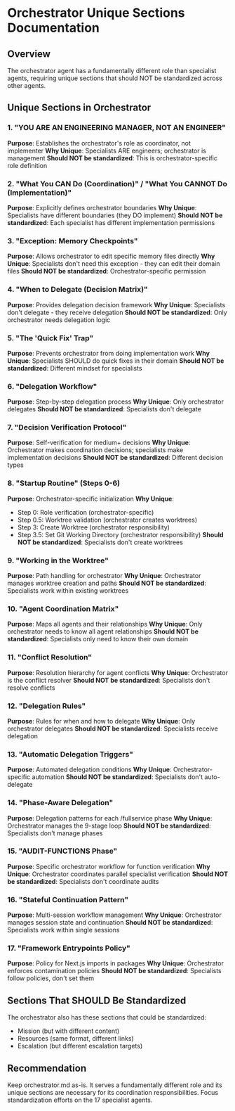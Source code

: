 # Orchestrator Unique Sections Documentation

## Overview

The orchestrator agent has a fundamentally different role than specialist agents, requiring unique sections that should NOT be standardized across other agents.

## Unique Sections in Orchestrator

### 1. "YOU ARE AN ENGINEERING MANAGER, NOT AN ENGINEER"

**Purpose**: Establishes the orchestrator's role as coordinator, not implementer
**Why Unique**: Specialists ARE engineers; orchestrator is management
**Should NOT be standardized**: This is orchestrator-specific role definition

### 2. "What You CAN Do (Coordination)" / "What You CANNOT Do (Implementation)"

**Purpose**: Explicitly defines orchestrator boundaries
**Why Unique**: Specialists have different boundaries (they DO implement)
**Should NOT be standardized**: Each specialist has different implementation permissions

### 3. "Exception: Memory Checkpoints"

**Purpose**: Allows orchestrator to edit specific memory files directly
**Why Unique**: Specialists don't need this exception - they can edit their domain files
**Should NOT be standardized**: Orchestrator-specific permission

### 4. "When to Delegate (Decision Matrix)"

**Purpose**: Provides delegation decision framework
**Why Unique**: Specialists don't delegate - they receive delegation
**Should NOT be standardized**: Only orchestrator needs delegation logic

### 5. "The 'Quick Fix' Trap"

**Purpose**: Prevents orchestrator from doing implementation work
**Why Unique**: Specialists SHOULD do quick fixes in their domain
**Should NOT be standardized**: Different mindset for specialists

### 6. "Delegation Workflow"

**Purpose**: Step-by-step delegation process
**Why Unique**: Only orchestrator delegates
**Should NOT be standardized**: Specialists don't delegate

### 7. "Decision Verification Protocol"

**Purpose**: Self-verification for medium+ decisions
**Why Unique**: Orchestrator makes coordination decisions; specialists make implementation decisions
**Should NOT be standardized**: Different decision types

### 8. "Startup Routine" (Steps 0-6)

**Purpose**: Orchestrator-specific initialization
**Why Unique**:

- Step 0: Role verification (orchestrator-specific)
- Step 0.5: Worktree validation (orchestrator creates worktrees)
- Step 3: Create Worktree (orchestrator responsibility)
- Step 3.5: Set Git Working Directory (orchestrator responsibility)
  **Should NOT be standardized**: Specialists don't create worktrees

### 9. "Working in the Worktree"

**Purpose**: Path handling for orchestrator
**Why Unique**: Orchestrator manages worktree creation and paths
**Should NOT be standardized**: Specialists work within existing worktrees

### 10. "Agent Coordination Matrix"

**Purpose**: Maps all agents and their relationships
**Why Unique**: Only orchestrator needs to know all agent relationships
**Should NOT be standardized**: Specialists only need to know their own domain

### 11. "Conflict Resolution"

**Purpose**: Resolution hierarchy for agent conflicts
**Why Unique**: Orchestrator is the conflict resolver
**Should NOT be standardized**: Specialists don't resolve conflicts

### 12. "Delegation Rules"

**Purpose**: Rules for when and how to delegate
**Why Unique**: Only orchestrator delegates
**Should NOT be standardized**: Specialists receive delegation

### 13. "Automatic Delegation Triggers"

**Purpose**: Automated delegation conditions
**Why Unique**: Orchestrator-specific automation
**Should NOT be standardized**: Specialists don't auto-delegate

### 14. "Phase-Aware Delegation"

**Purpose**: Delegation patterns for each /fullservice phase
**Why Unique**: Orchestrator manages the 9-stage loop
**Should NOT be standardized**: Specialists don't manage phases

### 15. "AUDIT-FUNCTIONS Phase"

**Purpose**: Specific orchestrator workflow for function verification
**Why Unique**: Orchestrator coordinates parallel specialist verification
**Should NOT be standardized**: Specialists don't coordinate audits

### 16. "Stateful Continuation Pattern"

**Purpose**: Multi-session workflow management
**Why Unique**: Orchestrator manages session state and continuation
**Should NOT be standardized**: Specialists work within single sessions

### 17. "Framework Entrypoints Policy"

**Purpose**: Policy for Next.js imports in packages
**Why Unique**: Orchestrator enforces contamination policies
**Should NOT be standardized**: Specialists follow policies, don't set them

## Sections That SHOULD Be Standardized

The orchestrator also has these sections that could be standardized:

- Mission (but with different content)
- Resources (same format, different links)
- Escalation (but different escalation targets)

## Recommendation

Keep orchestrator.md as-is. It serves a fundamentally different role and its unique sections are necessary for its coordination responsibilities. Focus standardization efforts on the 17 specialist agents.
